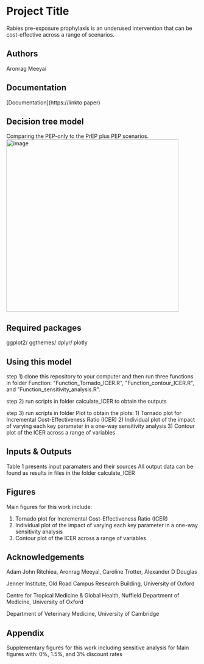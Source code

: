 # Project Title
Rabies pre-exposure prophylaxis is an underused intervention that can be cost-effective across a range of scenarios.


## Authors
 Aronrag Meeyai

## Documentation
[Documentation](https://linkto paper) 

## Decision tree model
Comparing the PEP-only to the PrEP plus PEP scenarios. 
<img width="452" alt="image" src="https://github.com/user-attachments/assets/85d75e2b-8fba-4b8e-bc6a-b57fa4d876e6">

## Required packages
ggplot2/ ggthemes/ dplyr/ plotly

## Using this model
step 1) clone this repository to your computer and then run three functions in folder Function: "Function_Tornado_ICER.R", "Function_contour_ICER.R", and "Function_sensitivity_analysis.R".

step 2) run scripts in folder calculate_ICER to obtain the outputs

step 3) run scripts in folder Plot to obtain the plots: 
       1) Tornado plot for Incremental Cost-Effectiveness Ratio (ICER)
       2) Individual plot of the impact of varying each key parameter in a one-way sensitivity analysis
       3) Contour plot of the ICER across a range of variables
       

## Inputs & Outputs 
Table 1 presents input paramaters and their sources
All output data can be found as results in files in the folder calculate_ICER


## Figures
Main figures for this work include: 
1) Tornado plot for Incremental Cost-Effectiveness Ratio (ICER)
2) Individual plot of the impact of varying each key parameter in a one-way sensitivity analysis
3) Contour plot of the ICER across a range of variables

## Acknowledgements
Adam John Ritchiea, Aronrag Meeyai, Caroline Trotter, Alexander D Douglas

Jenner Institute, Old Road Campus Research Building, University of Oxford

Centre for Tropical Medicine & Global Health, Nuffield Department of Medicine, University of Oxford

Department of Veterinary Medicine, University of Cambridge

## Appendix
Supplementary figures for this work including sensitive analysis for Main figures with: 0%, 1.5%, and 3% discount rates









